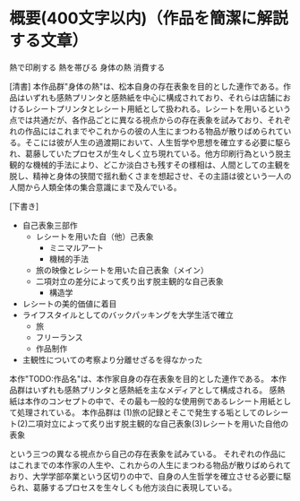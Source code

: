 # 概要(400文字以内)（作品を簡潔に解説する文章）

熱で印刷する
熱を帯びる
身体の熱
消費する

[清書]
本作品群"身体の熱"は、松本自身の存在表象を目的とした連作である。作品はいずれも感熱プリンタと感熱紙を中心に構成されており、それらは店舗におけるレシートプリンタとレシート用紙として扱われる。レシートを用いるという点では共通だが、各作品ごとに異なる視点からの存在表象を試みており、それぞれの作品にはこれまでやこれからの彼の人生にまつわる物品が散りばめられている。そこには彼が人生の過渡期において、人生哲学や思想を確立する必要に駆られ、葛藤していたプロセスが生々しく立ち現れている。他方印刷行為という脱主観的な機械的手法により、どこか淡白さも残すその様相は、人間としての主観を脱し、精神と身体の狭間で揺れ動くさまを想起させ、その主語は彼という一人の人間から人類全体の集合意識にまで及んでいる。

[下書き]
- 自己表象三部作
  - レシートを用いた自（他）己表象
    - ミニマルアート
    - 機械的手法
  - 旅の映像とレシートを用いた自己表象（メイン）
  - 二項対立の差分によって炙り出す脱主観的な自己表象
    - 構造学
- レシートの美的価値に着目
- ライフスタイルとしてのバックパッキングを大学生活で確立
  - 旅
  - フリーランス
  - 作品制作
- 主観性についての考察より分離せざるを得なかった

本作"TODO:作品名"は、本作家自身の存在表象を目的とした連作である。
本作品群はいずれも感熱プリンタと感熱紙を主なメディアとして構成される。
感熱紙は本作のコンセプトの中で、その最も一般的な使用例であるレシート用紙として処理されている。
本作品群は
(1)旅の記録とそこで発生する垢としてのレシート(2)二項対立によって炙り出す脱主観的な自己表象(3)レシートを用いた自他の表象
<!-- TODO: もうちょっと詳しく書いたら文字数ちょうど -->
という三つの異なる視点から自己の存在表象を試みている。
それぞれの作品にはこれまでの本作家の人生や、これからの人生にまつわる物品が散りばめられており、大学学部卒業という区切りの中で、自身の人生哲学を確立させる必要に駆られ、葛藤するプロセスを生々しくも他方淡白に表現している。
